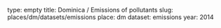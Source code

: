 type: empty
title: Dominica / Emissions of pollutants
slug: places/dm/datasets/emissions
place: dm
dataset: emissions
year: 2014
